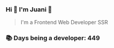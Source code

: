 ### Hi 👋 I&#39;m Juani 🦁

> I&#39;m a Frontend Web Developer SSR

### 📚 Days being a developer: 449
